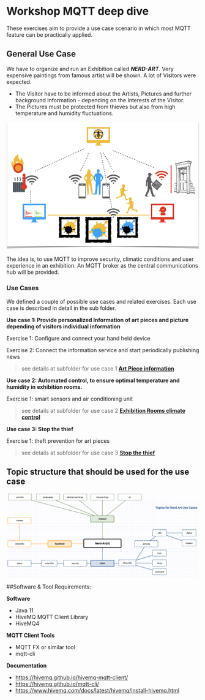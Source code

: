 # Workshop MQTT deep dive
These exercises aim to provide a use case scenario in which most MQTT feature can be practically applied.

## General Use Case

We have to organize and run an Exhibition called **_NERD-ART_**. Very expensive paintings from famous artist will be shown. A lot of Visitors were expected.

* The Visitor have to be informed about the Artists, Pictures and further background Information - depending on the Interests of the Visitor.
* The Pictures must be protected from thieves but also from high temperature and humidity fluctuations. 

![image](nerdart-usecase.png)

[pic1]:https://github.com/ahelmbr/mqtt-nerdart-demo/blob/master/exercise/nerd-art/nerdart-usecase.png

The idea is, to use MQTT to improve security, climatic conditions and user experience in an exhibition.
An MQTT broker as the central communications hub will be provided.

### Use Cases

We defined a couple of possible use cases and related exercises. Each use case is described in detail in the sub folder.

**Use case 1: Provide personalized Information of art pieces and picture depending of visitors individual information** 

Exercise 1: Configure and connect your hand held device

Exercise 2: Connect the information service and start periodically publishing news

>see details at subfolder for use case 1 **[Art Piece information](src/main/java/com/mqttdeepdive/exercise/solution/usecase1)**



**Use case 2: Automated control, to ensure optimal temperature and humidity in exhibition rooms.**

Exercise 1: smart sensors and air conditioning unit

>see details at subfolder for use case 2 **[Exhibition Rooms climate control](src/main/java/com/mqttdeepdive/exercise/solution/usecase2)**



**Use case 3: Stop the thief**

Exercise 1: theft prevention for art pieces

>see details at subfolder for use case 3 **[Stop the thief](src/main/java/com/mqttdeepdive/exercise/solution/usecase3)**


 
## Topic structure that should be used for the use case
![image](nerdart-topics.png)


##Software & Tool Requirements:

**Software**
* Java 11 
* HiveMQ MQTT Client Library 
* HiveMQ4

**MQTT Client Tools**
* MQTT FX or similar tool
* mqtt-cli

**Documentation**
* https://hivemq.github.io/hivemq-mqtt-client/
* https://hivemq.github.io/mqtt-cli/
* https://www.hivemq.com/docs/latest/hivemq/install-hivemq.html